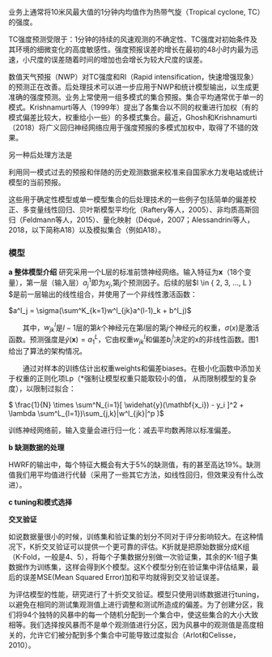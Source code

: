 业务上通常将10米风最大值的1分钟内均值作为热带气旋（Tropical cyclone, TC）的强度。

TC强度预测受限于：1分钟的持续的风速观测的不确定性、TC强度对初始条件及其环境的细微变化的高度敏感性。强度预报误差的增长在最初的48小时内最为迅速，小尺度的误差随着时间的增加也会增长为较大尺度的误差。

数值天气预报（NWP）对TC强度和RI（Rapid intensification，快速增强现象）的预测正在改善。后处理技术可以进一步应用于NWP和统计模型输出，以生成更准确的强度预测。业务上常使用一组多模式的集合预报。集合平均通常优于单一的模式。Krishnamurti等人（1999年）提出了各集合以不同的权重进行加权（有的模式偏差比较大，权重给小一些）的多模式集合。最近，Ghosh和Krishnamurti（2018）将广义回归神经网络应用于强度预报的多模式加权中，取得了不错的效果。

另一种后处理方法是

利用同一模式过去的预报和伴随的历史观测数据来校准来自国家水力发电站或统计模型的当前预报。


这些用于确定性模型或单一模型集合的后处理技术的一些例子包括简单的偏差校正、多变量线性回归、贝叶斯模型平均化（Raftery等人，2005）、非均质高斯回归（Feldmann等人，2015）、量化映射（Déqué，2007；Alessandrini等人，2018，以下简称A18）以及模拟集合（例如A18）。


### 模型

**a 整体模型介绍**
研究采用一个L层的标准前馈神经网络。输入特征为$\mathbf{x}$（18个变量），第一层（输入层）$a^1_j$即为$x_j$,第$j$个预测因子。后续的层$l \in \{ 2, 3, ..., L \} $是前一层输出的线性组合，并使用了一个非线性激活函数：

$a^l_j = \sigma(\sum^K_{k=1}w^l_{jk}a^(l-1)_k + b^l_j)$

&emsp;&emsp;其中，$w^l_{jk}$是$l-1$层的第$k$个神经元在第$l$层的第$j$个神经元的权重，$\sigma(x)$是激活函数。预测强度是$\widehat{y}(\mathbf{x}) = a^L_1$，它由权重$w^l_{jk}$和偏差$b^l_j$决定的x的非线性函数。图1给出了算法的架构情况。

&emsp;&emsp;通过对样本的训练估计出权重weights和偏差biases。在极小化函数中添加关于权重的正则化项Lp（*强制让模型权重只能取较小的值， 从而限制模型的复杂度），以限制过拟合：

$ \frac{1}{N} \times \sum^N_{i=1}[ \widehat{y}(\mathbf{x_i}) - y_i ]^2 + \lambda \sum^L_{l=1})\sum_{j,k}|w^l_{jk}|^p )$

训练神经网络前，输入变量会进行归一化：减去平均数再除以标准偏差。 

**b 缺测数据的处理**

HWRF的输出中，每个特征大概会有大于5%的缺测值，有的甚至高达19%。缺测值我们用平均值进行代替（采用了一些其它方法，如线性回归，但效果没有什么改进）。

**c tuning和模式选择**

**交叉验证**

如说数据量很小的时候，训练集和验证集的划分不同对于评分影响较大。在这种情况下，K折交叉验证可以提供一个更可靠的评估。K折就是把原始数据分成K组（K-Fold，一般是4、5），将每个子集数据分别做一次验证集，其余的K-1组子集数据作为训练集，这样会得到K个模型。这K个模型分别在验证集中评估结果，最后的误差MSE(Mean Squared Error)加和平均就得到交叉验证误差。

为评估模型的性能，研究进行了十折交叉验证。模型只使用训练数据进行tuning，以避免在相同的测试集观测值上进行调整和测试所造成的偏差。为了创建分区，我们将94个独特的风暴中的每一个随机分配到一个集合中，使这些集合的大小大致相等。我们选择按风暴而不是单个观测值进行分区，因为风暴中的观测值是高度相关的，允许它们被分配到多个集合中可能导致过度拟合（Arlot和Celisse，2010）。